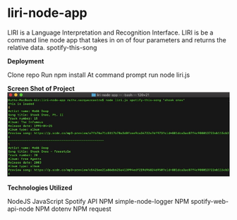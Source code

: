 # liri-node-app

LIRI is a Language Interpretation and Recognition Interface. LIRI is be a command line node app that takes in on of four parameters and returns the relative data.
spotify-this-song 

**Deployment**

Clone repo
Run npm install
At command prompt run node liri.js <pass in an instruction from above>

**Screen Shot of Project**
![Image description](images/UNADJUSTEDNONRAW_thumb_1efb.jpg)

**Technologies Utilized**

NodeJS
JavaScript
Spotify API
NPM simple-node-logger
NPM spotify-web-api-node
NPM dotenv
NPM request
